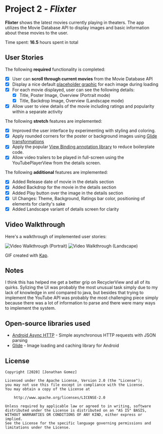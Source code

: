 # Project 2 - *Flixter*

**Flixter** shows the latest movies currently playing in theaters. The app utilizes the Movie Database API to display images and basic information about these movies to the user.

Time spent: **16.5** hours spent in total

## User Stories

The following **required** functionality is completed:

* [X] User can **scroll through current movies** from the Movie Database API
* [X] Display a nice default [placeholder graphic](https://guides.codepath.org/android/Displaying-Images-with-the-Glide-Library#advanced-usage) for each image during loading
* [X] For each movie displayed, user can see the following details:
  * [X] Title, Poster Image, Overview (Portrait mode)
  * [X] Title, Backdrop Image, Overview (Landscape mode)
* [X] Allow user to view details of the movie including ratings and popularity within a separate activity

The following **stretch** features are implemented:

* [X] Improved the user interface by experimenting with styling and coloring.
* [X] Apply rounded corners for the poster or background images using [Glide transformations](https://guides.codepath.org/android/Displaying-Images-with-the-Glide-Library#transformations)
* [X] Apply the popular [View Binding annotation library](http://guides.codepath.org/android/Reducing-View-Boilerplate-with-ViewBinding) to reduce boilerplate code.
* [X] Allow video trailers to be played in full-screen using the YouTubePlayerView from the details screen.

The following **additional** features are implemented:

* [X] Added Release date of movie in the details section
* [X] Added Backdrop for the movie in the details section
* [X] Added Play button over the image in the details section
* [X] UI Changes: Theme, Background, Ratings bar color, positioning of elements for clarity's sake
* [X] Added Landscape variant of details screen for clarity

## Video Walkthrough

Here's a walkthrough of implemented user stories:

<img src='https://i.imgur.com/oBzpaOy.gif' title='Video Walkthrough (Portrait)' width='' alt='Video Walkthrough (Portrait)' />

<img src='https://i.imgur.com/AsuVqs3.gif' title='Video Walkthrough (Landscape)' width='' alt='Video Walkthrough (Landscape)' />

GIF created with [Kap](http://www.getkap.co).

## Notes

I think this has helped me get a better grip on RecyclerView and all of its quirks. Sylizing the UI was probably the most unusual task simply due to my lack of knowledge in xml compared to java, but besides that trying to implement the YouTube API was probably the most challenging piece simply because there was a lot of information to parse and there were many ways to implement the system.

## Open-source libraries used

- [Android Async HTTP](https://github.com/loopj/android-async-http) - Simple asynchronous HTTP requests with JSON parsing
- [Glide](https://github.com/bumptech/glide) - Image loading and caching library for Android

## License

    Copyright [2020] [Jonathan Gomez]

    Licensed under the Apache License, Version 2.0 (the "License");
    you may not use this file except in compliance with the License.
    You may obtain a copy of the License at

        http://www.apache.org/licenses/LICENSE-2.0

    Unless required by applicable law or agreed to in writing, software
    distributed under the License is distributed on an "AS IS" BASIS,
    WITHOUT WARRANTIES OR CONDITIONS OF ANY KIND, either express or implied.
    See the License for the specific language governing permissions and
    limitations under the License.
